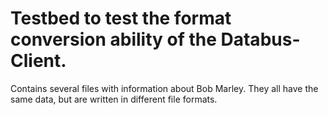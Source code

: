 # Testbed to test the format conversion ability of the Databus-Client.
Contains several files with information about Bob Marley. They all have the same data, but are written in different file formats.
